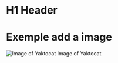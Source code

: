 # H1 Header

# Exemple add a image

![Image of Yaktocat](https://octodex.github.com/images/yaktocat.png)
Image of Yaktocat

